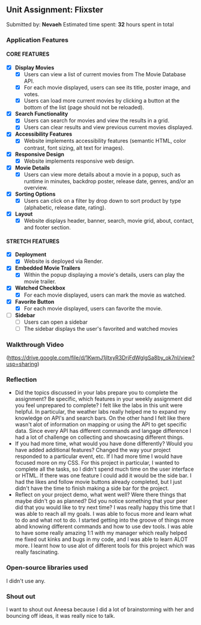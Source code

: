 ## Unit Assignment: Flixster
Submitted by: **Nevaeh**
Estimated time spent: **32** hours spent in total
### Application Features
#### CORE FEATURES
- [X] **Display Movies**
  - [X] Users can view a list of current movies from The Movie Database API.
  - [X] For each movie displayed, users can see its title, poster image, and votes.
  - [X] Users can load more current movies by clicking a button at the bottom of the list (page should not be reloaded).
- [X] **Search Functionality**
  - [X] Users can search for movies and view the results in a grid.
  - [X] Users can clear results and view previous current movies displayed.
- [X] **Accessibility Features**
  - [X] Website implements accessibility features (semantic HTML, color contrast, font sizing, alt text for images).
- [X] **Responsive Design**
  - [X] Website implements responsive web design.
- [X] **Movie Details**
  - [X] Users can view more details about a movie in a popup, such as runtime in minutes, backdrop poster, release date, genres, and/or an overview.
- [X] **Sorting Options**
  - [X] Users can click on a filter by drop down to sort product by type (alphabetic, release date, rating).
- [X] **Layout**
  - [X] Website displays header, banner, search, movie grid, about, contact, and footer section.
#### STRETCH FEATURES
- [X] **Deployment**
  - [X] Website is deployed via Render.
- [X] **Embedded Movie Trailers**
  - [X] Within the popup displaying a movie's details, users can play the movie trailer.
- [X] **Watched Checkbox**
  - [X] For each movie displayed, users can mark the movie as watched.
- [X] **Favorite Button**
  - [X] For each movie displayed, users can favorite the movie.
- [ ] **Sidebar**
  - [ ] Users can open a sidebar
  - [ ] The sidebar displays the user's favorited and watched movies
### Walkthrough Video
(https://drive.google.com/file/d/1KwmJ1jltxyR3DrjFdWglgSa8by_ok7nI/view?usp=sharing)
### Reflection

* Did the topics discussed in your labs prepare you to complete the assignment? Be specific, which features in your weekly assignment did you feel unprepared to complete?
  I felt like the labs in this unit were helpful. In particular, the weather labs really helped me to expand my  knowledge on API's and search bars. On the other hand I felt like there wasn't
  alot of information on mapping or using the API to get specific data. Since every API has different commands and langage difference I had a lot of challenge on collecting and showcasing
  different things. 
* If you had more time, what would you have done differently? Would you have added additional features? Changed the way your project responded to a particular event, etc.
  If I had more time I would have focused more on my CSS. For this project in particular, I wanted to complete all the tasks, so I didn't spend much time on the user interface or HTML.
  If there was one feature I could add it would be the side bar. I had the likes and follow movie buttons already completed, but I just didn't have the time to finish making a
  side bar for the project. 
* Reflect on your project demo, what went well? Were there things that maybe didn't go as planned? Did you notice something that your peer did that you would like to try next time?
  I was really happy this time that I was able to reach all my goals. I was able to focus more and learn what to do and what not to do. I started getting into the groove of things more
  abnd knowing different commands and how to use dev tools. I was able to have some really amazing 1:1 with my manager which really helped me fixed out kinks and bugs in my code, and
  I was able to learn ALOT more. I learnt how to use alot of different tools for this project which was really fascinating. 
### Open-source libraries used
I didn't use any.
### Shout out
I want to shout out Aneesa because I did a lot of brainstorming with her and bouncing off ideas, it was really nice to talk.
